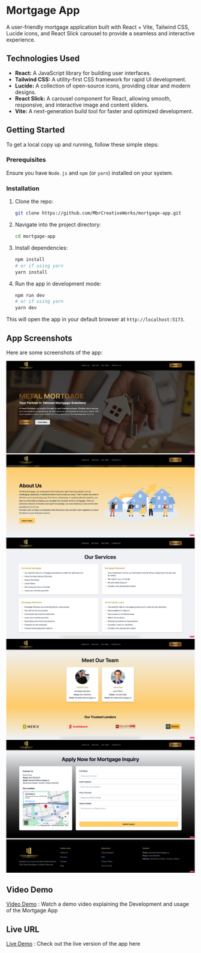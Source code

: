 # Mortgage App

A user-friendly mortgage application built with React + Vite, Tailwind CSS, Lucide icons, and React Slick carousel to provide a seamless and interactive experience.  

## Technologies Used

- **React:** A JavaScript library for building user interfaces.
- **Tailwind CSS:** A utility-first CSS framework for rapid UI development.
- **Lucide:** A collection of open-source icons, providing clear and modern designs.
- **React Slick:** A carousel component for React, allowing smooth, responsive, and interactive image and content sliders.
- **Vite:** A next-generation build tool for faster and optimized development.

## Getting Started

To get a local copy up and running, follow these simple steps:

### Prerequisites

Ensure you have `Node.js` and `npm` (or `yarn`) installed on your system.

### Installation

1. Clone the repo:
   ```bash
   git clone https://github.com/MbrCreativeWorks/mortgage-app.git
   ```

2. Navigate into the project directory:
   ```bash
   cd mortgage-app
   ```

3. Install dependencies:
   ```bash
   npm install
   # or if using yarn
   yarn install
   ```

4. Run the app in development mode:
   ```bash
   npm run dev
   # or if using yarn
   yarn dev
   ```

This will open the app in your default browser at `http://localhost:5173`.

## App Screenshots

Here are some screenshots of the app:

![App Screenshot 1](./src/assets/screen1.png)
![App Screenshot 1](./src/assets/screen2.png)
![App Screenshot 1](./src/assets/screen3.png)
![App Screenshot 1](./src/assets/screen4.png)
![App Screenshot 1](./src/assets/screen5.png)
![App Screenshot 1](./src/assets/screen6.png)

## Video Demo

[Video Demo](https://drive.google.com/file/d/17UvHvTr7SL_vDQH-hfv2L0RyxP9ZsldQ) : Watch a demo video explaining the Development and usage of the Mortgage App 

## Live URL

[Live Demo](https://mortgage-nsquyppei-mbrcreativeworks-projects.vercel.app) : Check out the live version of the app here
